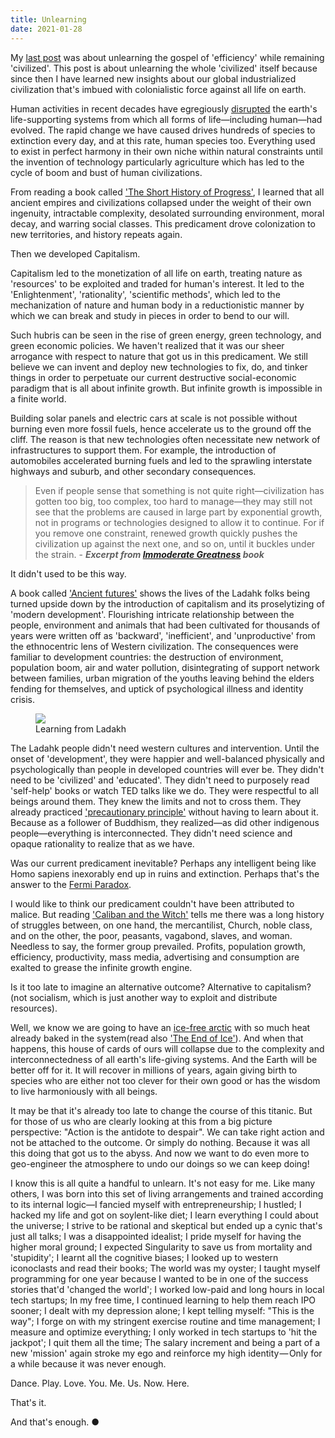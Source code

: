 ```yaml
---
title: Unlearning
date: 2021-01-28
---
```


My [last post](https://kheohyeewei.com/posts/be-less-efficient/) was about unlearning the gospel of 'efficiency' while remaining 'civilized'. This post is about unlearning the whole 'civilized' itself because since then I have learned new insights about our global industrialized civilization that's imbued with colonialistic force against all life on earth.

Human activities in recent decades have egregiously [disrupted](https://guymcpherson.com/climate-chaos/climate-change-summary-and-update/) the earth's life-supporting systems from which all forms of life&mdash;including human&mdash;had evolved. The rapid change we have caused drives hundreds of species to extinction every day, and at this rate, human species too. Everything used to exist in perfect harmony in their own niche within natural constraints until the invention of technology particularly agriculture which has led to the cycle of boom and bust of human civilizations.

From reading a book called ['The Short History of Progress'](https://en.wikipedia.org/wiki/A_Short_History_of_Progress), I learned that all ancient empires and civilizations collapsed under the weight of their own ingenuity, intractable complexity, desolated surrounding environment, moral decay, and warring social classes. This predicament drove colonization to new territories, and history repeats again.

Then we developed Capitalism.

Capitalism led to the monetization of all life on earth, treating nature as 'resources' to be exploited and traded for human's interest. It led to the 'Enlightenment', 'rationality', 'scientific methods', which led to the mechanization of nature and human body in a reductionistic manner by which we can break and study in pieces in order to bend to our will.

Such hubris can be seen in the rise of green energy, green technology, and green economic policies. We haven't realized that it was our sheer arrogance with respect to nature that got us in this predicament. We still believe we can invent and deploy new technologies to fix, do, and tinker things in order to perpetuate our current destructive social-economic paradigm that is all about infinite growth. But infinite growth is impossible in a finite world.

Building solar panels and electric cars at scale is not possible without burning even more fossil fuels, hence accelerate us to the ground off the cliff. The reason is that new technologies often necessitate new network of infrastructures to support them. For example, the introduction of automobiles accelerated burning fuels and led to the sprawling interstate highways and suburb, and other secondary consequences.

> Even if people sense that something is not quite right&mdash;civilization has gotten too big, too complex, too hard to manage&mdash;they may still not see that the problems are caused in large part by exponential growth, not in programs or technologies designed to allow it to continue. For if you remove one constraint, renewed growth quickly pushes the civilization up against the next one, and so on, until it buckles under the strain.
> \- **_Excerpt from [Immoderate Greatness](https://www.amazon.com/Immoderate-Greatness-Why-Civilizations-Fail/dp/1479243140) book_**

It didn't used to be this way.

A book called ['Ancient futures'](https://en.m.wikipedia.org/wiki/Ancient_Futures) shows the lives of the Ladahk folks being turned upside down by the introduction of capitalism and its proselytizing of 'modern development'. Flourishing intricate relationship between the people, environment and animals that had been cultivated for thousands of years were written off as 'backward', 'inefficient', and 'unproductive' from the ethnocentric lens of Western civilization. The consequences were familiar to development countries: the destruction of environment, population boom, air and water pollution, disintegrating of support network between families, urban migration of the youths leaving behind the elders fending for themselves, and uptick of psychological illness and identity crisis.

<figure>
<img src="https://nwpermacultureinstitute.files.wordpress.com/2017/03/two_girls-c1-copy.jpg">
<figcaption>Learning from Ladakh</figcaption>
</figure>

The Ladahk people didn't need western cultures and intervention. Until the onset of 'development', they were happier and well-balanced physically and psychologically than people in developed countries will ever be. They didn't need to be 'civilized' and 'educated'. They didn't need to purposely read 'self-help' books or watch TED talks like we do. They were respectful to all beings around them. They knew the limits and not to cross them. They already practiced ['precautionary principle'](https://en.wikipedia.org/wiki/Precautionary_principle) without having to learn about it. Because as a follower of Buddhism, they realized&mdash;as did other indigenous people&mdash;everything is interconnected. They didn't need science and opaque rationality to realize that as we have.

Was our current predicament inevitable? Perhaps any intelligent being like Homo sapiens inexorably end up in ruins and extinction. Perhaps that's the answer to the [Fermi Paradox](https://en.wikipedia.org/wiki/Fermi_paradox).

I would like to think our predicament couldn't have been attributed to malice. But reading ['Caliban and the Witch'](https://en.wikipedia.org/wiki/Caliban_and_the_Witch) tells me there was a long history of struggles between, on one hand, the mercantilist, Church, noble class, and on the other, the poor, peasants, vagabond, slaves, and woman. Needless to say, the former group prevailed. Profits, population growth, efficiency, productivity, mass media, advertising and consumption are exalted to grease the infinite growth engine.

Is it too late to imagine an alternative outcome? Alternative to capitalism?(not socialism, which is just another way to exploit and distribute resources).

Well, we know we are going to have an [ice-free arctic](https://en.wikipedia.org/wiki/Arctic_sea_ice_decline) with so much heat already baked in the system(read also ['The End of Ice'](https://www.dahrjamail.net/the-end-of-ice/)). And when that happens, this house of cards of ours will collapse due to the complexity and interconnectedness of all earth's life-giving systems. And the Earth will be better off for it. It will recover in millions of years, again giving birth to species who are either not too clever for their own good or has the wisdom to live harmoniously with all beings.

It may be that it's already too late to change the course of this titanic. But for those of us who are clearly looking at this from a big picture perspective: "Action is the antidote to despair". We can take right action and not be attached to the outcome. Or simply do nothing. Because it was all this doing that got us to the abyss. And now we want to do even more to geo-engineer the atmosphere to undo our doings so we can keep doing!

I know this is all quite a handful to unlearn. It's not easy for me. Like many others, I was born into this set of living arrangements and trained according to its internal logic&mdash;I fancied myself with entrepreneurship; I hustled; I hacked my life and got on soylent-like diet; I learn everything I could about the universe; I strive to be rational and skeptical but ended up a cynic that's just all talks; I was a disappointed idealist; I pride myself for having the higher moral ground; I expected Singularity to save us from mortality and 'stupidity'; I learnt all the cognitive biases; I looked up to western iconoclasts and read their books; The world was my oyster; I taught myself programming for one year because I wanted to be in one of the success stories that'd 'changed the world'; I worked low-paid and long hours in local tech startups; In my free time, I continued learning to help them reach IPO sooner; I dealt with my depression alone; I kept telling myself: "This is the way"; I forge on with my stringent exercise routine and time management; I measure and optimize everything; I only worked in tech startups to 'hit the jackpot'; I quit them all the time; The salary increment and being a part of a new 'mission' again stroke my ego and reinforce my high identity &mdash; Only for a while because it was never enough.

Dance. Play. Love. You. Me. Us. Now. Here.

That's it.

And that's enough. ●
